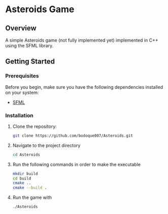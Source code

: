 # Asteroids Game

## Overview
A simple Asteroids game (not fully implemented yet) implemented in C++ using the SFML library.


## Getting Started
### Prerequisites
Before you begin, make sure you have the following dependencies installed on your system:

- [SFML](https://www.sfml-dev.org/download.php)

### Installation
1. Clone the repository:
   ```bash
   git clone https://github.com/bodoque007/Asteroids.git
   ```
2. Navigate to the project directory
    ```bash
    cd Asteroids
    ```
3. Run the following commands in order to make the executable
    ```bash
    mkdir build
    cd build
    cmake ..
    cmake --build .
    ```
4. Run the game with
    ```bash
    ./Asteroids
    ```